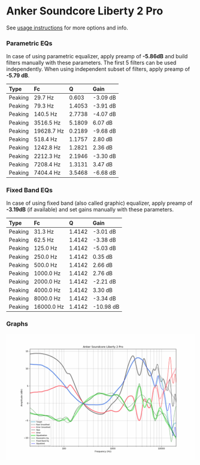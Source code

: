 # Anker Soundcore Liberty 2 Pro
See [usage instructions](https://github.com/jaakkopasanen/AutoEq#usage) for more options and info.

### Parametric EQs
In case of using parametric equalizer, apply preamp of **-5.86dB** and build filters manually
with these parameters. The first 5 filters can be used independently.
When using independent subset of filters, apply preamp of **-5.79 dB**.

| Type    | Fc         |      Q | Gain     |
|:--------|:-----------|:-------|:---------|
| Peaking | 29.7 Hz    | 0.603  | -3.09 dB |
| Peaking | 79.3 Hz    | 1.4053 | -3.91 dB |
| Peaking | 140.5 Hz   | 2.7738 | -4.07 dB |
| Peaking | 3516.5 Hz  | 5.1809 | 6.07 dB  |
| Peaking | 19628.7 Hz | 0.2189 | -9.68 dB |
| Peaking | 518.4 Hz   | 1.1757 | 2.80 dB  |
| Peaking | 1242.8 Hz  | 1.2821 | 2.36 dB  |
| Peaking | 2212.3 Hz  | 2.1946 | -3.30 dB |
| Peaking | 7208.4 Hz  | 1.3131 | 3.47 dB  |
| Peaking | 7404.4 Hz  | 3.5468 | -6.68 dB |

### Fixed Band EQs
In case of using fixed band (also called graphic) equalizer, apply preamp of **-3.19dB**
(if available) and set gains manually with these parameters.

| Type    | Fc         |      Q | Gain      |
|:--------|:-----------|:-------|:----------|
| Peaking | 31.3 Hz    | 1.4142 | -3.01 dB  |
| Peaking | 62.5 Hz    | 1.4142 | -3.38 dB  |
| Peaking | 125.0 Hz   | 1.4142 | -5.03 dB  |
| Peaking | 250.0 Hz   | 1.4142 | 0.35 dB   |
| Peaking | 500.0 Hz   | 1.4142 | 2.66 dB   |
| Peaking | 1000.0 Hz  | 1.4142 | 2.76 dB   |
| Peaking | 2000.0 Hz  | 1.4142 | -2.21 dB  |
| Peaking | 4000.0 Hz  | 1.4142 | 3.30 dB   |
| Peaking | 8000.0 Hz  | 1.4142 | -3.34 dB  |
| Peaking | 16000.0 Hz | 1.4142 | -10.98 dB |

### Graphs
![](./Anker%20Soundcore%20Liberty%202%20Pro.png)